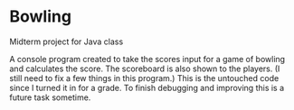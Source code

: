 # Bowling
Midterm project for Java class

A console program created to take the scores input for a game of bowling and calculates the score. The scoreboard is also shown to the players. (I still need to fix a few things in this program.) This is the untouched code since I turned it in for a grade. To finish debugging and improving this is a future task sometime. 
